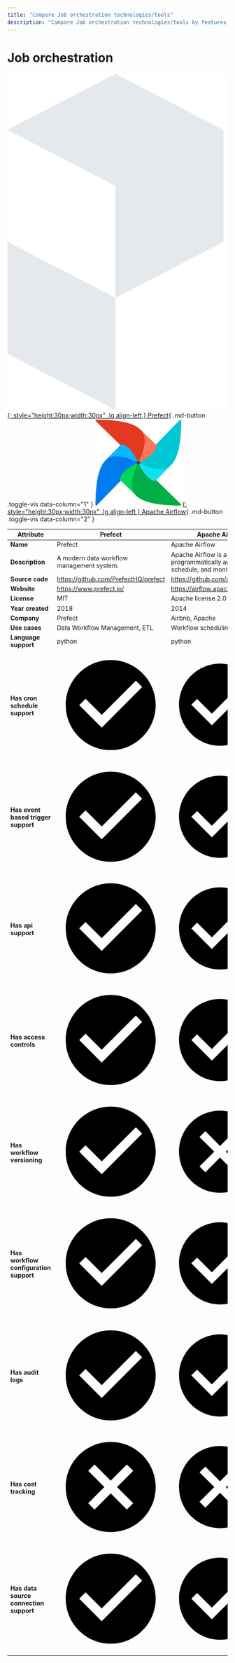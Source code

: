 ```yaml
---
title: "Compare Job orchestration technologies/tools"
description: "Compare Job orchestration technologies/tools by features. Includes Prefect vs Apache Airflow."
---
```

# Job orchestration

[![Prefect logo](../../assets/logo/prefect.svg){: style="height:30px;width:30px" .lg align-left } Prefect](){ .md-button .toggle-vis data-column="1" }
[![Apache Airflow logo](../../assets/logo/airflow.png){: style="height:30px;width:30px" .lg align-left } Apache Airflow](){ .md-button .toggle-vis data-column="2" }


<table id="example" class="stripe hover row-border compact" style="width:100%">
    <thead>
        <tr>
            <th>Attribute</th>
            <th>Prefect</th>
            <th>Apache Airflow</th>
        </tr>
    </thead>
    <tbody>
        <tr>
            <td><b>Name</b></td>
            <td>Prefect</td>
            <td>Apache Airflow</td>
        </tr>
        <tr>
            <td><b>Description</b></td>
            <td>A modern data workflow management system.</td>
            <td>Apache Airflow is a platform to programmatically author, schedule, and monitor workflows.</td>
        </tr>
        <tr>
            <td><b>Source code</b></td>
            <td><a href="https://github.com/PrefectHQ/prefect">https://github.com/PrefectHQ/prefect</a></td>
            <td><a href="https://github.com/apache/airflow">https://github.com/apache/airflow</a></td>
        </tr>
        <tr>
            <td><b>Website</b></td>
            <td><a href="https://www.prefect.io/">https://www.prefect.io/</a></td>
            <td><a href="https://airflow.apache.org/">https://airflow.apache.org/</a></td>
        </tr>
        <tr>
            <td><b>License</b></td>
            <td>MIT</td>
            <td>Apache license 2.0</td>
        </tr>
        <tr>
            <td><b>Year created</b></td>
            <td>2018</td>
            <td>2014</td>
        </tr>
        <tr>
            <td><b>Company</b></td>
            <td>Prefect</td>
            <td>Airbnb, Apache</td>
        </tr>
        <tr>
            <td><b>Use cases</b></td>
            <td>Data Workflow Management, ETL</td>
            <td>Workflow scheduling</td>
        </tr>
        <tr>
            <td><b>Language support</b></td>
            <td>python</td>
            <td>python</td>
        </tr>
        <tr>
            <td><b>Has cron schedule support</b></td>
            <td>    <span class="twemoji green-tick"><svg xmlns="http://www.w3.org/2000/svg" viewBox="0 0 24 24"><path d="M12 2C6.5 2 2 6.5 2 12s4.5 10 10 10 10-4.5 10-10S17.5 2 12 2m-2 15-5-5 1.41-1.41L10 14.17l7.59-7.59L19 8l-9 9Z"></path></svg></span>
            <div style="display: none">yes</div>
</td>
            <td><a href="https://airflow.apache.org/docs/apache-airflow/stable/core-concepts/dag-run.html#cron-presets">    <span class="twemoji green-tick"><svg xmlns="http://www.w3.org/2000/svg" viewBox="0 0 24 24"><path d="M12 2C6.5 2 2 6.5 2 12s4.5 10 10 10 10-4.5 10-10S17.5 2 12 2m-2 15-5-5 1.41-1.41L10 14.17l7.59-7.59L19 8l-9 9Z"></path></svg></span>
            <div href="https://airflow.apache.org/docs/apache-airflow/stable/core-concepts/dag-run.html#cron-presets" style="display: none">yes</div>
</a></td>
        </tr>
        <tr>
            <td><b>Has event based trigger support</b></td>
            <td>    <span class="twemoji green-tick"><svg xmlns="http://www.w3.org/2000/svg" viewBox="0 0 24 24"><path d="M12 2C6.5 2 2 6.5 2 12s4.5 10 10 10 10-4.5 10-10S17.5 2 12 2m-2 15-5-5 1.41-1.41L10 14.17l7.59-7.59L19 8l-9 9Z"></path></svg></span>
            <div style="display: none">yes</div>
</td>
            <td><a href="https://airflow.apache.org/docs/apache-airflow/stable/stable-rest-api-ref.html#operation/post_dag_run">    <span class="twemoji green-tick"><svg xmlns="http://www.w3.org/2000/svg" viewBox="0 0 24 24"><path d="M12 2C6.5 2 2 6.5 2 12s4.5 10 10 10 10-4.5 10-10S17.5 2 12 2m-2 15-5-5 1.41-1.41L10 14.17l7.59-7.59L19 8l-9 9Z"></path></svg></span>
            <div href="https://airflow.apache.org/docs/apache-airflow/stable/stable-rest-api-ref.html#operation/post_dag_run" style="display: none">yes</div>
</a></td>
        </tr>
        <tr>
            <td><b>Has api support</b></td>
            <td>    <span class="twemoji green-tick"><svg xmlns="http://www.w3.org/2000/svg" viewBox="0 0 24 24"><path d="M12 2C6.5 2 2 6.5 2 12s4.5 10 10 10 10-4.5 10-10S17.5 2 12 2m-2 15-5-5 1.41-1.41L10 14.17l7.59-7.59L19 8l-9 9Z"></path></svg></span>
            <div style="display: none">yes</div>
</td>
            <td><a href="https://airflow.apache.org/docs/apache-airflow/stable/stable-rest-api-ref.html#section/Overview">    <span class="twemoji green-tick"><svg xmlns="http://www.w3.org/2000/svg" viewBox="0 0 24 24"><path d="M12 2C6.5 2 2 6.5 2 12s4.5 10 10 10 10-4.5 10-10S17.5 2 12 2m-2 15-5-5 1.41-1.41L10 14.17l7.59-7.59L19 8l-9 9Z"></path></svg></span>
            <div href="https://airflow.apache.org/docs/apache-airflow/stable/stable-rest-api-ref.html#section/Overview" style="display: none">yes</div>
</a></td>
        </tr>
        <tr>
            <td><b>Has access controls</b></td>
            <td>    <span class="twemoji green-tick"><svg xmlns="http://www.w3.org/2000/svg" viewBox="0 0 24 24"><path d="M12 2C6.5 2 2 6.5 2 12s4.5 10 10 10 10-4.5 10-10S17.5 2 12 2m-2 15-5-5 1.41-1.41L10 14.17l7.59-7.59L19 8l-9 9Z"></path></svg></span>
            <div style="display: none">yes</div>
</td>
            <td><a href="https://airflow.apache.org/docs/apache-airflow/stable/security/access-control.html">    <span class="twemoji green-tick"><svg xmlns="http://www.w3.org/2000/svg" viewBox="0 0 24 24"><path d="M12 2C6.5 2 2 6.5 2 12s4.5 10 10 10 10-4.5 10-10S17.5 2 12 2m-2 15-5-5 1.41-1.41L10 14.17l7.59-7.59L19 8l-9 9Z"></path></svg></span>
            <div href="https://airflow.apache.org/docs/apache-airflow/stable/security/access-control.html" style="display: none">yes</div>
</a></td>
        </tr>
        <tr>
            <td><b>Has workflow versioning</b></td>
            <td>    <span class="twemoji green-tick"><svg xmlns="http://www.w3.org/2000/svg" viewBox="0 0 24 24"><path d="M12 2C6.5 2 2 6.5 2 12s4.5 10 10 10 10-4.5 10-10S17.5 2 12 2m-2 15-5-5 1.41-1.41L10 14.17l7.59-7.59L19 8l-9 9Z"></path></svg></span>
            <div style="display: none">yes</div>
</td>
            <td>    <span class="twemoji red-cross"><svg xmlns="http://www.w3.org/2000/svg" viewBox="0 0 24 24"><path d="M12 2c5.53 0 10 4.47 10 10s-4.47 10-10 10S2 17.53 2 12 6.47 2 12 2m3.59 5L12 10.59 8.41 7 7 8.41 10.59 12 7 15.59 8.41 17 12 13.41 15.59 17 17 15.59 13.41 12 17 8.41 15.59 7Z"></path></svg></span>
            <div style="display: none">no</div>
</td>
        </tr>
        <tr>
            <td><b>Has workflow configuration support</b></td>
            <td>    <span class="twemoji green-tick"><svg xmlns="http://www.w3.org/2000/svg" viewBox="0 0 24 24"><path d="M12 2C6.5 2 2 6.5 2 12s4.5 10 10 10 10-4.5 10-10S17.5 2 12 2m-2 15-5-5 1.41-1.41L10 14.17l7.59-7.59L19 8l-9 9Z"></path></svg></span>
            <div style="display: none">yes</div>
</td>
            <td><a href="https://airflow.apache.org/docs/apache-airflow/stable/core-concepts/params.html">    <span class="twemoji green-tick"><svg xmlns="http://www.w3.org/2000/svg" viewBox="0 0 24 24"><path d="M12 2C6.5 2 2 6.5 2 12s4.5 10 10 10 10-4.5 10-10S17.5 2 12 2m-2 15-5-5 1.41-1.41L10 14.17l7.59-7.59L19 8l-9 9Z"></path></svg></span>
            <div href="https://airflow.apache.org/docs/apache-airflow/stable/core-concepts/params.html" style="display: none">yes</div>
</a></td>
        </tr>
        <tr>
            <td><b>Has audit logs</b></td>
            <td>    <span class="twemoji green-tick"><svg xmlns="http://www.w3.org/2000/svg" viewBox="0 0 24 24"><path d="M12 2C6.5 2 2 6.5 2 12s4.5 10 10 10 10-4.5 10-10S17.5 2 12 2m-2 15-5-5 1.41-1.41L10 14.17l7.59-7.59L19 8l-9 9Z"></path></svg></span>
            <div style="display: none">yes</div>
</td>
            <td><a href="https://airflow.apache.org/docs/apache-airflow/stable/security/audit_logs.html">    <span class="twemoji green-tick"><svg xmlns="http://www.w3.org/2000/svg" viewBox="0 0 24 24"><path d="M12 2C6.5 2 2 6.5 2 12s4.5 10 10 10 10-4.5 10-10S17.5 2 12 2m-2 15-5-5 1.41-1.41L10 14.17l7.59-7.59L19 8l-9 9Z"></path></svg></span>
            <div href="https://airflow.apache.org/docs/apache-airflow/stable/security/audit_logs.html" style="display: none">yes</div>
</a></td>
        </tr>
        <tr>
            <td><b>Has cost tracking</b></td>
            <td>    <span class="twemoji red-cross"><svg xmlns="http://www.w3.org/2000/svg" viewBox="0 0 24 24"><path d="M12 2c5.53 0 10 4.47 10 10s-4.47 10-10 10S2 17.53 2 12 6.47 2 12 2m3.59 5L12 10.59 8.41 7 7 8.41 10.59 12 7 15.59 8.41 17 12 13.41 15.59 17 17 15.59 13.41 12 17 8.41 15.59 7Z"></path></svg></span>
            <div style="display: none">no</div>
</td>
            <td>    <span class="twemoji red-cross"><svg xmlns="http://www.w3.org/2000/svg" viewBox="0 0 24 24"><path d="M12 2c5.53 0 10 4.47 10 10s-4.47 10-10 10S2 17.53 2 12 6.47 2 12 2m3.59 5L12 10.59 8.41 7 7 8.41 10.59 12 7 15.59 8.41 17 12 13.41 15.59 17 17 15.59 13.41 12 17 8.41 15.59 7Z"></path></svg></span>
            <div style="display: none">no</div>
</td>
        </tr>
        <tr>
            <td><b>Has data source connection support</b></td>
            <td>    <span class="twemoji green-tick"><svg xmlns="http://www.w3.org/2000/svg" viewBox="0 0 24 24"><path d="M12 2C6.5 2 2 6.5 2 12s4.5 10 10 10 10-4.5 10-10S17.5 2 12 2m-2 15-5-5 1.41-1.41L10 14.17l7.59-7.59L19 8l-9 9Z"></path></svg></span>
            <div style="display: none">yes</div>
</td>
            <td><a href="https://airflow.apache.org/docs/apache-airflow/stable/howto/connection.html">    <span class="twemoji green-tick"><svg xmlns="http://www.w3.org/2000/svg" viewBox="0 0 24 24"><path d="M12 2C6.5 2 2 6.5 2 12s4.5 10 10 10 10-4.5 10-10S17.5 2 12 2m-2 15-5-5 1.41-1.41L10 14.17l7.59-7.59L19 8l-9 9Z"></path></svg></span>
            <div href="https://airflow.apache.org/docs/apache-airflow/stable/howto/connection.html" style="display: none">yes</div>
</a></td>
        </tr>
    </tbody>
</table>
